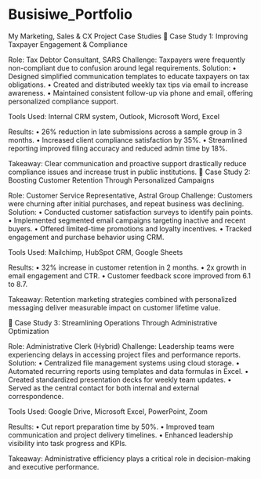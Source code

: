 # Busisiwe_Portfolio
My Marketing, Sales & CX Project Case Studies
📌 Case Study 1: Improving Taxpayer Engagement & Compliance

Role: Tax Debtor Consultant, SARS
Challenge: Taxpayers were frequently non-compliant due to confusion around legal requirements.
Solution:
	•	Designed simplified communication templates to educate taxpayers on tax obligations.
	•	Created and distributed weekly tax tips via email to increase awareness.
	•	Maintained consistent follow-up via phone and email, offering personalized compliance support.

Tools Used: Internal CRM system, Outlook, Microsoft Word, Excel

Results:
	•	26% reduction in late submissions across a sample group in 3 months.
	•	Increased client compliance satisfaction by 35%.
	•	Streamlined reporting improved filing accuracy and reduced admin time by 18%.

Takeaway: Clear communication and proactive support drastically reduce compliance issues and increase trust in public institutions.
📌 Case Study 2: Boosting Customer Retention Through Personalized Campaigns

Role: Customer Service Representative, Astral Group
Challenge: Customers were churning after initial purchases, and repeat business was declining.
Solution:
	•	Conducted customer satisfaction surveys to identify pain points.
	•	Implemented segmented email campaigns targeting inactive and recent buyers.
	•	Offered limited-time promotions and loyalty incentives.
	•	Tracked engagement and purchase behavior using CRM.

Tools Used: Mailchimp, HubSpot CRM, Google Sheets

Results:
	•	32% increase in customer retention in 2 months.
	•	2x growth in email engagement and CTR.
	•	Customer feedback score improved from 6.1 to 8.7.

Takeaway: Retention marketing strategies combined with personalized messaging deliver measurable impact on customer lifetime value.

📌 Case Study 3: Streamlining Operations Through Administrative Optimization

Role: Administrative Clerk (Hybrid)
Challenge: Leadership teams were experiencing delays in accessing project files and performance reports.
Solution:
	•	Centralized file management systems using cloud storage.
	•	Automated recurring reports using templates and data formulas in Excel.
	•	Created standardized presentation decks for weekly team updates.
	•	Served as the central contact for both internal and external correspondence.

Tools Used: Google Drive, Microsoft Excel, PowerPoint, Zoom

Results:
	•	Cut report preparation time by 50%.
	•	Improved team communication and project delivery timelines.
	•	Enhanced leadership visibility into task progress and KPIs.

Takeaway: Administrative efficiency plays a critical role in decision-making and executive performance.

